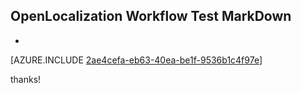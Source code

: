 ## OpenLocalization Workflow Test MarkDown
* 

[AZURE.INCLUDE [2ae4cefa-eb63-40ea-be1f-9536b1c4f97e](calleeMd1.md)]

 
thanks!